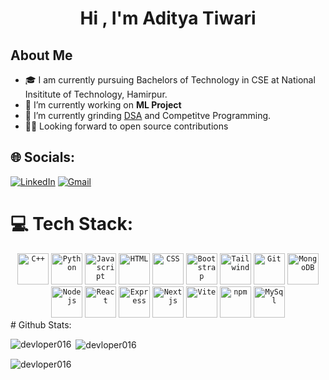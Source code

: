 <h1 align="center">Hi , I'm Aditya Tiwari</h1>


 ## About Me
- 🎓 I am currently pursuing Bachelors of Technology in CSE at National Insititute of Technology, Hamirpur.
- 🔭 I’m currently working on **ML Project**
- 🌱 I’m currently grinding [DSA](https://leetcode.com/Aditya_02/) and Competitve Programming.
- 🤝🏻 Looking forward to open source contributions


## 🌐 Socials:
[![LinkedIn](https://img.shields.io/badge/linkedin%20-%230077B5.svg?&style=for-the-badge&logo=linkedin&logoColor=white)](www.linkedin.com/in/aditya-tiwari-438087203)
[![Gmail](https://img.shields.io/badge/Gmail-red?&style=for-the-badge&logo=Gmail&logoColor=white)](mailto:aditya.tiwari1154@gmail.com)


# 💻 Tech Stack:
<div align="center">
	<code><img height="50" src="https://user-images.githubusercontent.com/25181517/192106073-90fffafe-3562-4ff9-a37e-c77a2da0ff58.png" alt="C++" title="C++" /></code>
	<code><img height="50" src="https://user-images.githubusercontent.com/25181517/183423507-c056a6f9-1ba8-4312-a350-19bcbc5a8697.png" alt="Python" title="Python" /></code>
  <code><img height="50" src="https://user-images.githubusercontent.com/25181517/117447155-6a868a00-af3d-11eb-9cfe-245df15c9f3f.png" alt="Javascript" title="Javascript" /></code>
  <code><img height="50" src="https://user-images.githubusercontent.com/25181517/117447535-f00a3a00-af3d-11eb-89bf-45aaf56dbaf1.png" alt="HTML" title="HTML" /></code>
  <code><img height="50" src="https://user-images.githubusercontent.com/25181517/183898674-75a4a1b1-f960-4ea9-abcb-637170a00a75.png" alt="CSS" title="CSS" /></code>
  <code><img height="50" src="https://user-images.githubusercontent.com/25181517/183898054-b3d693d4-dafb-4808-a509-bab54cf5de34.png" alt="Bootstrap" title="Bootstrap" /></code>
  <code><img height="50" src="https://user-images.githubusercontent.com/25181517/202896760-337261ed-ee92-4979-84c4-d4b829c7355d.png" alt="Tailwind" title="Tailwind" /></code>
	<code><img height="50" src="https://user-images.githubusercontent.com/25181517/192108372-f71d70ac-7ae6-4c0d-8395-51d8870c2ef0.png" alt="Git" title="Git" /></code>
	<code><img height="50" src="https://user-images.githubusercontent.com/25181517/182884177-d48a8579-2cd0-447a-b9a6-ffc7cb02560e.png" alt="MongoDB" title="MongoDB" /></code>
	<code><img height="50" src="https://user-images.githubusercontent.com/25181517/183568594-85e280a7-0d7e-4d1a-9028-c8c2209e073c.png" alt="Nodejs" title="Nodejs" /></code>
	<code><img height="50" src="https://user-images.githubusercontent.com/25181517/183897015-94a058a6-b86e-4e42-a37f-bf92061753e5.png" alt="React" title="React" /></code>
	<code><img height="50" src="https://user-images.githubusercontent.com/25181517/183859966-a3462d8d-1bc7-4880-b353-e2cbed900ed6.png" alt="Express" title="Express" /></code>
	<code><img height="50" src="https://github.com/marwin1991/profile-technology-icons/assets/136815194/5f8c622c-c217-4649-b0a9-7e0ee24bd704" alt="Nextjs" title="Nextjs" /></code>
	<code><img height="50" src="https://github.com/marwin1991/profile-technology-icons/assets/62091613/b40892ef-efb8-4b0e-a6b5-d1cfc2f3fc35" alt="Vite" title="Vite" /></code>
	<code><img height="50" src="https://user-images.githubusercontent.com/25181517/121401671-49102800-c959-11eb-9f6f-74d49a5e1774.png" alt="npm" title="npm" /></code>
  <code><img height="50" src="https://user-images.githubusercontent.com/25181517/183896128-ec99105a-ec1a-4d85-b08b-1aa1620b2046.png" alt="MySql" title="Mysql" /></code>
</div>
#  Github Stats:
<p><img align="left" src="https://github-readme-stats.vercel.app/api/top-langs?username=devloper016&show_icons=true&locale=en&layout=compact&theme=tokyonight" alt="devloper016" /></p>

<p>&nbsp;<img align="center" src="https://github-readme-stats.vercel.app/api?username=devloper016&show_icons=true&locale=en&theme=tokyonight" alt="devloper016" /></p>

<p><img align="center" src="https://github-readme-streak-stats.herokuapp.com/?user==devloper016&&theme=tokyonight" alt="devloper016" /></p>
